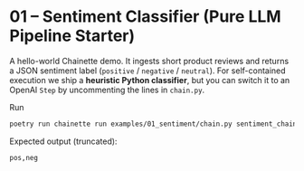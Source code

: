# 01 – Sentiment Classifier (Pure LLM Pipeline Starter)

A hello-world Chainette demo.  It ingests short product reviews and returns a
JSON sentiment label (`positive` / `negative` / `neutral`).  For self-contained
execution we ship a **heuristic Python classifier**, but you can switch it to an
OpenAI `Step` by uncommenting the lines in `chain.py`.

Run
```bash
poetry run chainette run examples/01_sentiment/chain.py sentiment_chain examples/01_sentiment/inputs.jsonl _out_sentiment
```

Expected output (truncated):
```
pos,neg
``` 
